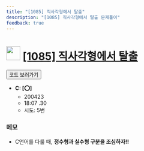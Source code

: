```yaml
---
title: "[1085] 직사각형에서 탈출"
description: "[1085] 직사각형에서 탈출 문제풀이"
feedback: true
---
```

<h1><img src="https://doky.space/assets/icpclev/b3.svg" height="37px"> <a href="http://icpc.me/1085">[1085] 직사각형에서 탈출</a></h1>

<a href="https://github.com/DokySp/acmicpc-practice/tree/master/1085"><button class="btn btn-info">코드 보러가기</button></a>

- **C: [:o:]**
  - 200423
  - 18:07 .30
  - 시도: 5번

### 메모
 - C언어를 다룰 때, **정수형과 실수형 구분을 조심하자!!**
